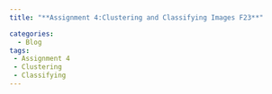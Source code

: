 ```yaml
---
title: "**Assignment 4:Clustering and Classifying Images F23**"

categories:
  - Blog
tags:
 - Assignment 4
 - Clustering
 - Classifying
---
```

